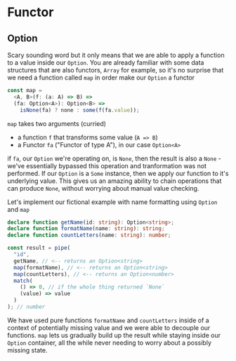 # Functor

## Option

Scary sounding word but it only means that we are able to apply a function to a value inside our `Option`. You are already familiar with some data structures that are also functors, `Array` for example, so it's no surprise that we need a function called `map` in order make our `Option` a functor

```typescript
const map =
  <A, B>(f: (a: A) => B) =>
  (fa: Option<A>): Option<B> =>
    isNone(fa) ? none : some(f(fa.value));
```

`map` takes two arguments (curried)

- a function `f` that transforms some value (`A => B`)
- a Functor `fa` ("Functor of type A"), in our case `Option<A>`

if `fa`, our `Option` we're operating on, is `None`, then the result is also a `None` - we've essentially bypassed this operation and tranformation was not performed. If our `Option` is a `Some` instance, then we apply our function to it's underlying value. This gives us an amazing ability to chain operations that can produce `None`, without worrying about manual value checking.

Let's implement our fictional example with name formatting using `Option` and `map`

```typescript
declare function getName(id: string): Option<string>;
declare function formatName(name: string): string;
declare function countLetters(name: string): number;

const result = pipe(
  "id",
  getName, // <-- returns an Option<string>
  map(formatName), // <-- returns an Option<string>
  map(countLetters), // <-- returns an Option<number>
  match(
    () => 0, // if the whole thing returned `None`
    (value) => value
  )
); // number
```

We have used pure functions `formatName` and `countLetters` inside of a context of potentially missing value and we were able to decouple our functions. `map` lets us gradually build up the result while staying inside our `Option` container, all the while never needing to worry about a possibly missing state.
